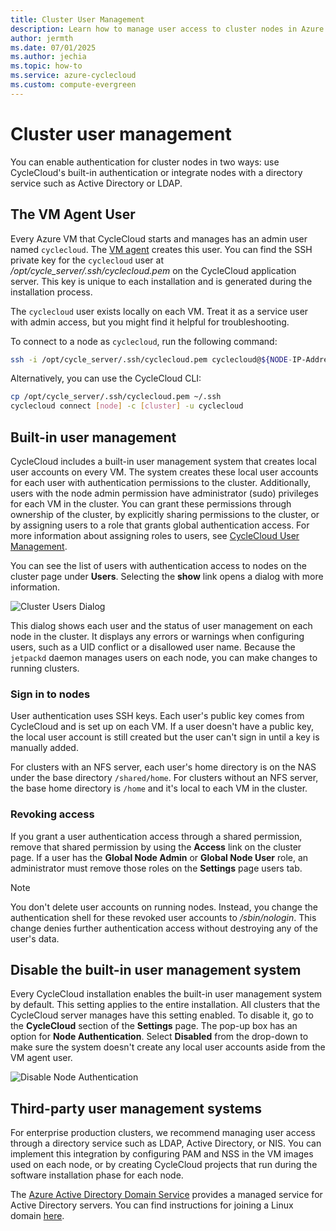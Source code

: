 ```yaml
---
title: Cluster User Management
description: Learn how to manage user access to cluster nodes in Azure CycleCloud. Enable sign-in access to cluster nodes through CycleCloud or a third-party user management system.
author: jermth
ms.date: 07/01/2025
ms.author: jechia
ms.topic: how-to
ms.service: azure-cyclecloud
ms.custom: compute-evergreen
---
```


# Cluster user management

You can enable authentication for cluster nodes in two ways: use CycleCloud's built-in authentication or integrate nodes with a directory service such as Active Directory or LDAP.

## The VM Agent User

Every Azure VM that CycleCloud starts and manages has an admin user named `cyclecloud`. The [VM agent](/azure/virtual-machines/extensions/agent-linux) creates this user. You can find the SSH private key for the `cyclecloud` user at */opt/cycle_server/.ssh/cyclecloud.pem* on the CycleCloud application server. This key is unique to each installation and is generated during the installation process.

The `cyclecloud` user exists locally on each VM. Treat it as a service user with admin access, but you might find it helpful for troubleshooting.

To connect to a node as `cyclecloud`, run the following command:

```bash
ssh -i /opt/cycle_server/.ssh/cyclecloud.pem cyclecloud@${NODE-IP-Address}
```

Alternatively, you can use the CycleCloud CLI:

```bash
cp /opt/cycle_server/.ssh/cyclecloud.pem ~/.ssh 
cyclecloud connect [node] -c [cluster] -u cyclecloud
```

## Built-in user management

CycleCloud includes a built-in user management system that creates local user accounts on every VM. The system creates these local user accounts for each user with authentication permissions to the cluster. Additionally, users with the node admin permission have administrator (sudo) privileges for each VM in the cluster. You can grant these permissions through ownership of the cluster, by explicitly sharing permissions to the cluster, or by assigning users to a role that grants global authentication access. For more information about assigning roles to users, see [CycleCloud User Management](~/articles/cyclecloud/concepts/user-management.md).

You can see the list of users with authentication access to nodes on the cluster page under **Users**. Selecting the **show** link opens a dialog with more information.

![Cluster Users Dialog](~/articles/cyclecloud/images/cluster-users-dialog.png)

This dialog shows each user and the status of user management on each node in the cluster. It displays any errors or warnings when configuring users, such as a UID conflict or a disallowed user name. Because the `jetpackd` daemon manages users on each node, you can make changes to running clusters.

### Sign in to nodes

User authentication uses SSH keys. Each user's public key comes from CycleCloud and is set up on each VM. If a user doesn't have a public key, the local user account is still created but the user can't sign in until a key is manually added.

For clusters with an NFS server, each user's home directory is on the NAS under the base directory `/shared/home`. For clusters without an NFS server, the base home directory is `/home` and it's local to each VM in the cluster.

### Revoking access

If you grant a user authentication access through a shared permission, remove that shared permission by using the **Access** link on the cluster page. If a user has the **Global Node Admin** or **Global Node User** role, an administrator must remove those roles on the **Settings** page users tab.

> [!NOTE]
> You don't delete user accounts on running nodes. Instead, you change the authentication shell for these revoked user accounts to */sbin/nologin*. This change denies further authentication access without destroying any of the user's data.

## Disable the built-in user management system

Every CycleCloud installation enables the built-in user management system by default. This setting applies to the entire installation. All clusters that the CycleCloud server manages have this setting enabled. To disable it, go to the **CycleCloud** section of the **Settings** page. The pop-up box has an option for **Node Authentication**. Select **Disabled** from the drop-down to make sure the system doesn't create any local user accounts aside from the VM agent user.

![Disable Node Authentication](~/articles/cyclecloud/images/node-auth-disabled.png)

## Third-party user management systems

For enterprise production clusters, we recommend managing user access through a directory service such as LDAP, Active Directory, or NIS. You can implement this integration by configuring PAM and NSS in the VM images used on each node, or by creating CycleCloud projects that run during the software installation phase for each node.

The [Azure Active Directory Domain Service](/azure/active-directory-domain-services/) provides a managed service for Active Directory servers. You can find instructions for joining a Linux domain [here](/azure/active-directory-domain-services/active-directory-ds-join-rhel-linux-vm).
